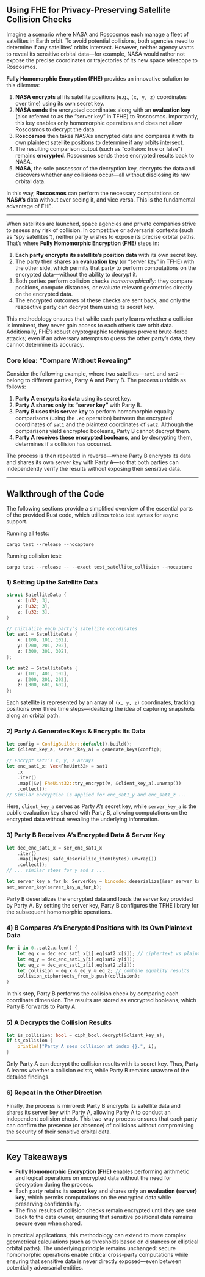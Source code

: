 ## Using FHE for Privacy-Preserving Satellite Collision Checks

Imagine a scenario where NASA and Roscosmos each manage a fleet of satellites in Earth orbit. To avoid potential collisions, both agencies need to determine if any satellites’ orbits intersect. However, neither agency wants to reveal its sensitive orbital data—for example, NASA would rather not expose the precise coordinates or trajectories of its new space telescope to Roscosmos.

**Fully Homomorphic Encryption (FHE)** provides an innovative solution to this dilemma:

1. **NASA encrypts** all its satellite positions (e.g., `(x, y, z)` coordinates over time) using its own secret key.
2. **NASA sends** the encrypted coordinates along with an **evaluation key** (also referred to as the “server key” in TFHE) to Roscosmos. Importantly, this key enables only homomorphic operations and does not allow Roscosmos to decrypt the data.
3. **Roscosmos** then takes NASA’s encrypted data and compares it with its own plaintext satellite positions to determine if any orbits intersect.
4. The resulting comparison output (such as “collision: true or false”) remains **encrypted**. Roscosmos sends these encrypted results back to NASA.
5. **NASA**, the sole possessor of the decryption key, decrypts the data and discovers whether any collisions occur—all without disclosing its raw orbital data.

In this way, **Roscosmos** can perform the necessary computations on **NASA’s** data without ever seeing it, and vice versa. This is the fundamental advantage of FHE.

---

When satellites are launched, space agencies and private companies strive to assess any risk of collision. In competitive or adversarial contexts (such as “spy satellites”), neither party wishes to expose its precise orbital paths. That’s where **Fully Homomorphic Encryption (FHE)** steps in:

1. **Each party encrypts its satellite’s position data** with its own secret key.
2. The party then shares an **evaluation key** (or “server key” in TFHE) with the other side, which permits that party to perform computations on the encrypted data—without the ability to decrypt it.
3. Both parties perform collision checks *homomorphically*: they compare positions, compute distances, or evaluate relevant geometries directly on the encrypted data.
4. The encrypted outcomes of these checks are sent back, and only the respective party can decrypt them using its secret key.

This methodology ensures that while each party learns whether a collision is imminent, they never gain access to each other’s raw orbit data. Additionally, FHE’s robust cryptographic techniques prevent brute-force attacks; even if an adversary attempts to guess the other party’s data, they cannot determine its accuracy.

### Core Idea: “Compare Without Revealing”

Consider the following example, where two satellites—`sat1` and `sat2`—belong to different parties, Party A and Party B. The process unfolds as follows:

1. **Party A encrypts its data** using its secret key.
2. **Party A shares only its “server key”** with Party B.
3. **Party B uses this server key** to perform homomorphic equality comparisons (using the `.eq` operation) between the encrypted coordinates of `sat1` and the plaintext coordinates of `sat2`. Although the comparisons yield encrypted booleans, Party B cannot decrypt them.
4. **Party A receives these encrypted booleans**, and by decrypting them, determines if a collision has occurred.

The process is then repeated in reverse—where Party B encrypts its data and shares its own server key with Party A—so that both parties can independently verify the results without exposing their sensitive data.

---

## Walkthrough of the Code

The following sections provide a simplified overview of the essential parts of the provided Rust code, which utilizes `tokio` test syntax for async support.

Running all tests:
```
cargo test --release --nocapture
```

Running collision test:
```
cargo test --release -- --exact test_satellite_collision --nocapture
```

### 1) Setting Up the Satellite Data

```rust
struct SatelliteData {
    x: [u32; 3],
    y: [u32; 3],
    z: [u32; 3],
}

// Initialize each party’s satellite coordinates
let sat1 = SatelliteData {
    x: [100, 101, 102],
    y: [200, 201, 202],
    z: [300, 301, 302],
};

let sat2 = SatelliteData {
    x: [101, 401, 102],
    y: [200, 201, 202],
    z: [300, 601, 602],
};
```

Each satellite is represented by an array of `(x, y, z)` coordinates, tracking positions over three time steps—idealizing the idea of capturing snapshots along an orbital path.

### 2) Party A Generates Keys & Encrypts Its Data

```rust
let config = ConfigBuilder::default().build();
let (client_key_a, server_key_a) = generate_keys(config);

// Encrypt sat1’s x, y, z arrays
let enc_sat1_x: Vec<FheUint32> = sat1
    .x
    .iter()
    .map(|&v| FheUint32::try_encrypt(v, &client_key_a).unwrap())
    .collect();
// Similar encryption is applied for enc_sat1_y and enc_sat1_z ...
```

Here, `client_key_a` serves as Party A’s secret key, while `server_key_a` is the public evaluation key shared with Party B, allowing computations on the encrypted data without revealing the underlying information.

### 3) Party B Receives A’s Encrypted Data & Server Key

```rust
let dec_enc_sat1_x = ser_enc_sat1_x
    .iter()
    .map(|bytes| safe_deserialize_item(bytes).unwrap())
    .collect();
// ... similar steps for y and z ...

let server_key_a_for_b: ServerKey = bincode::deserialize(&ser_server_key_a)?;
set_server_key(server_key_a_for_b);
```

Party B deserializes the encrypted data and loads the server key provided by Party A. By setting the server key, Party B configures the TFHE library for the subsequent homomorphic operations.

### 4) B Compares A’s Encrypted Positions with Its Own Plaintext Data

```rust
for i in 0..sat2.x.len() {
    let eq_x = dec_enc_sat1_x[i].eq(sat2.x[i]); // ciphertext vs plaintext
    let eq_y = dec_enc_sat1_y[i].eq(sat2.y[i]);
    let eq_z = dec_enc_sat1_z[i].eq(sat2.z[i]);
    let collision = eq_x & eq_y & eq_z; // combine equality results
    collision_ciphertexts_from_b.push(collision);
}
```

In this step, Party B performs the collision check by comparing each coordinate dimension. The results are stored as encrypted booleans, which Party B forwards to Party A.

### 5) A Decrypts the Collision Results

```rust
let is_collision: bool = ciph_bool.decrypt(&client_key_a);
if is_collision {
    println!("Party A sees collision at index {}.", i);
}
```

Only Party A can decrypt the collision results with its secret key. Thus, Party A learns whether a collision exists, while Party B remains unaware of the detailed findings.

### 6) Repeat in the Other Direction

Finally, the process is mirrored: Party B encrypts its satellite data and shares its server key with Party A, allowing Party A to conduct an independent collision check. This two-way process ensures that each party can confirm the presence (or absence) of collisions without compromising the security of their sensitive orbital data.

---

## Key Takeaways

- **Fully Homomorphic Encryption (FHE)** enables performing arithmetic and logical operations on encrypted data without the need for decryption during the process.
- Each party retains its **secret key** and shares only an **evaluation (server) key**, which permits computations on the encrypted data while preserving confidentiality.
- The final results of collision checks remain encrypted until they are sent back to the data owner, ensuring that sensitive positional data remains secure even when shared.

In practical applications, this methodology can extend to more complex geometrical calculations (such as thresholds based on distances or elliptical orbital paths). The underlying principle remains unchanged: secure homomorphic operations enable critical cross-party computations while ensuring that sensitive data is never directly exposed—even between potentially adversarial entities.
